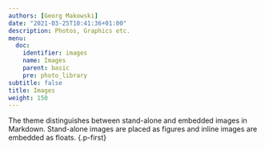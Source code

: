 ```yaml
---
authors: [Georg Makowski]
date: "2021-03-25T10:41:36+01:00"
description: Photos, Graphics etc.
menu:
  doc:
    identifier: images
    name: Images
    parent: basic
    pre: photo_library
subtitle: false
title: Images
weight: 150
---
```


The theme distinguishes between stand-alone and embedded images in Markdown. Stand-alone images are placed as figures and inline images are embedded as floats.
{.p-first} <!--more-->

